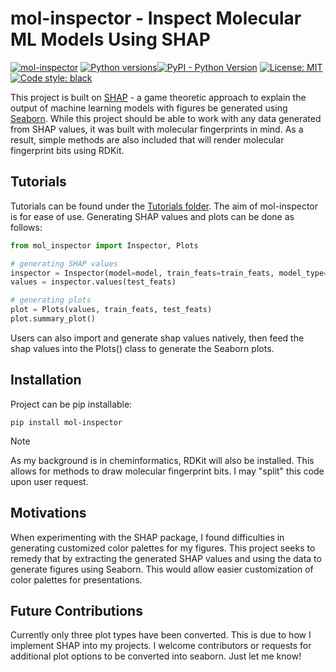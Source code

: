 # mol-inspector - Inspect Molecular ML Models Using SHAP
[![mol-inspector](https://img.shields.io/pypi/v/mol-inspector.svg?label=mol-inspector&color=brightgreen)](https://pypi.org/project/mol-inspector/)
[![Python versions](https://img.shields.io/pypi/pyversions/mol-inspector?style=flat&logo=python&logoColor=white)](https://pypi.org/project/mol-inspector/)[![PyPI - Python Version](https://img.shields.io/pypi/v/mol-inspector.svg)](https://pypi.org/project/mol-inspector/)
[![License: MIT](https://img.shields.io/badge/License-MIT-yellowgreen.svg)](https://opensource.org/licenses/MIT)
[![Code style: black](https://img.shields.io/badge/code%20style-black-000000.svg)](https://github.com/psf/black)

This project is built on [SHAP](https://shap.readthedocs.io/en/latest/index.html) - a game theoretic approach to 
explain the output of machine learning models with figures be generated using [Seaborn](https://seaborn.pydata.org). 
While this project should be able to work with any data generated from SHAP values, it was built with molecular 
fingerprints in mind. As a result, simple methods are also included that will render molecular fingerprint bits using 
RDKit.

## Tutorials
Tutorials can be found under the [Tutorials folder](/tutorials). The aim of mol-inspector is for ease of use. Generating
SHAP values and plots can be done as follows:
```python
from mol_inspector import Inspector, Plots

# generating SHAP values
inspector = Inspector(model=model, train_feats=train_feats, model_type="auto")
values = inspector.values(test_feats)

# generating plots
plot = Plots(values, train_feats, test_feats)
plot.summary_plot()
```
Users can also import and generate shap values natively, then feed the shap values into the Plots() class to generate 
the Seaborn plots. 

## Installation
Project can be pip installable:
```
pip install mol-inspector
```
> [!NOTE]
> As my background is in cheminformatics, RDKit will also be installed. This allows for methods to draw molecular 
> fingerprint bits. I may "split" this code upon user request.

## Motivations
When experimenting with the SHAP package, I found difficulties in generating customized color palettes for my figures. 
This project seeks to remedy that by extracting the generated SHAP values and using the data to generate figures using
Seaborn. This would allow easier customization of color palettes for presentations. 

## Future Contributions
Currently only three plot types have been converted. This is due to how I implement SHAP into my projects. I welcome 
contributors or requests for additional plot options to be converted into seaborn. Just let me know!